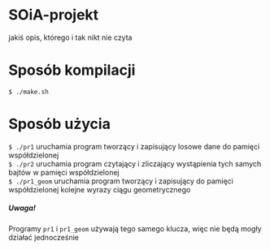 # SOiA-projekt
jakiś opis, którego i tak nikt nie czyta

# Sposób kompilacji  
```$ ./make.sh```    

# Sposób użycia  
```$ ./pr1``` uruchamia program tworzący i zapisujący losowe dane do pamięci współdzielonej  
```$ ./pr2``` uruchamia program czytający i zliczający wystąpienia tych samych bajtów w pamięci współdzielonej   
```$ ./pr1_geom``` uruchamia program tworzący i zapisujący do pamięci współdzielonej kolejne wyrazy ciągu geometrycznego    

##### Uwaga!  
Programy ```pr1``` i ```pr1_geom``` używają tego samego klucza, więc nie będą mogły działać jednocześnie
